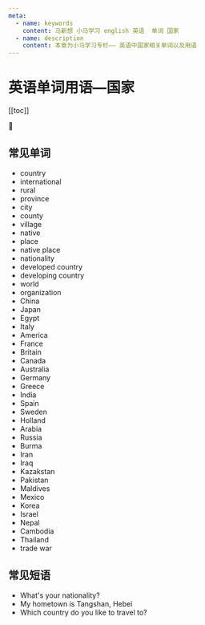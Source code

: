 ```yaml
---
meta:
  - name: keywords
    content: 马新想 小马学习 english 英语  单词 国家
  - name: description
    content: 本章为小马学习专栏—— 英语中国家相关单词以及用语
---
```


# 英语单词用语—国家

[[toc]]

:horse: 

<EnTool />


## 常见单词
-  <En read="/'kʌntri/" msg="国家；故乡">country</En>
-  <En read="/ˌɪntɚ'næʃnəl/" msg="国际的, 国际间进行的">international</En>
-  <En read="/'rʊrəl/" msg="农村的">rural</En>   
-  <En read="/'prɑvɪns/" msg="省；领域；职权">province</En> 
-  <En read="/'sɪti/" msg="城市, 都市, 市">city</En>  
-  <En read="/'kaʊnti/" msg="郡, 县">county</En>   
-  <En read="/'vɪlɪdʒ/" msg="村庄；村民；">village</En> 
-  <En read="/'netɪv/" msg="adj. 本国的；土著的； n. 本地人">native</En>  
-  <En read="/ples/" msg="n. 地方, 场所, 所在地">place</En>  
-  <En  msg="籍贯">native place</En>  
-  <En read="/ˌnæʃə'næləti/" msg="国籍">nationality</En>  
-  <En read="/dɪ'vɛləpt/" msg="发达国家">developed country</En> 
-  <En read="/dɪ'vɛləpɪŋ/" msg="发展中国家">developing country</En> 
-  <En read="/wɝld/" msg="世界；领域；">world</En>  
-  <En read="/ˌɔrɡənə'zeʃən/" msg="组织">organization</En>  
-  <En read="/ˈtʃaɪnə/" msg="中国">China</En>   
-  <En read="/dʒəˈpæn/" msg="日本">Japan</En>  
-  <En read="/ˈidʒɪpt/" msg="埃及">Egypt</En>  
-  <En read="/'itəli/" msg="意大利">Italy</En>  
-  <En read="/ə'merikə/" msg="美国（the United States = US）">America</En>  
-  <En read="/fræns/" msg="法兰西,法国">France</En>  
-  <En read="/ˈkænədə/" msg="不列颠,英国 (England = UK)">Britain</En> 
-  <En read="/ˈkænədə/" msg="加拿大">Canada</En>  
-  <En read="/ɔ'streiljə/" msg="澳大利亚">Australia</En>  
-  <En read="/'dʒə:məni/" msg="德国">Germany</En>  
-  <En read="/ɡris/" msg="希腊">Greece</En>  
-  <En read="/ˈɪndɪə/" msg="印度">India</En>  
-  <En read="/spen/" msg="西班牙">Spain</En> 
-  <En read="/ˈswidn/" msg="瑞典">Sweden</En>  
-  <En read="/'hɑlənd/" msg="荷兰">Holland</En>  
-  <En read="/əˈrebiə/" msg="阿拉伯半岛">Arabia</En>  
-  <En read="/ˈrʌʃə/" msg="俄罗斯">Russia</En>  
-  <En read="/ˈbɜːrmə/" msg="缅甸">Burma</En>   
-  <En read="/i'rɑ:n/" msg="伊朗">Iran</En>  
-  <En read="/ɪ'rɑk/" msg="伊拉克">Iraq</En>  
-  <En read="/kəˈzɑkˌstɑn/" msg="哈萨克斯坦">Kazakstan</En>  
-  <En read="/ˈpækɪˌstæn/" msg="巴基斯坦">Pakistan</En>  
-  <En read="/'mɔ:ldaivz/" msg="马尔代夫">Maldives</En>  
-  <En read="/'meksikəu/ " msg="墨西哥">Mexico</En> 
-  <En read="/kə'riə/" msg="韩国；朝鲜 （North Korea 朝鲜；北韩）">Korea</En>  
-  <En read="/'izreiəl/" msg="以色列">Israel</En>  
-  <En read="/ni'pɔ:l/" msg="尼泊尔">Nepal</En>  
-  <En read="/kæmˈbodiə/" msg="柬埔寨">Cambodia</En>  
-  <En read="/'tailænd/" msg="泰国">Thailand</En>  
-  <En read="/tred/  /wɔr/" msg="贸易战">trade war</En>  


## 常见短语
-  <En :enType="2" msg="你是那个国家的？">What's your nationality?</En>  
-  <En :enType="2" msg="我老家是河北唐山">My hometown is Tangshan, Hebei</En>  
-  <En :enType="2" msg="你喜欢去那个国家旅游">Which country do you like to travel to?</En>  
 